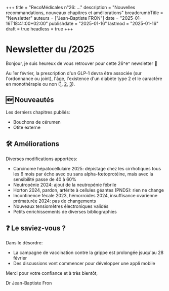 +++
title = "RecoMédicales n°26:  ..."
description = "Nouvelles recommandations, nouveaux chapitres et améliorations"
breadcrumbTitle = "Newsletter"
auteurs = ["Jean-Baptiste FRON"]
date = "2025-01-16T18:41:00+02:00"
publishdate = "2025-01-16"
lastmod = "2025-01-16"
draft = true
headless = true
+++

# Newsletter du /2025

Bonjour, je suis heureux de vous retrouver pour cette 26^e^ newsletter 📰

Au 1er février, la prescription d'un GLP-1 devra être associée (sur l'ordonnance ou joint), l'âge, l'existence d'un diabète type 2 et le caractère en monothérapie ou non ([1](https://www.legifrance.gouv.fr/jorf/id/JORFTEXT000050976378), [2](https://www.legifrance.gouv.fr/jorf/id/JORFTEXT000050976404), [3](https://www.legifrance.gouv.fr/jorf/id/JORFTEXT000050976456)).

## 🆕 Nouveautés

Les derniers chapitres publiés:

- Bouchons de cérumen
- Otite externe

## 🛠️ Améliorations

Diverses modifications apportées:

- Carcinome hépatocellulaire 2025: dépistage chez les cirrhotiques tous les 6 mois par écho avec ou sans alpha-fœtoprotéine, mais avec la sensibilité passe de 40 à 60%
- Neutropénie 2024: ajout de la neutropénie fébrile
- Horton 2024, pardon, artérite à cellules géantes (PNDS): rien ne change
- Incontinence fécale 2023, hémorroïdes 2024, insuffisance ovarienne prématurée 2024: pas de changements
- Nouveaux tensiomètres électroniques validés
- Petits enrichissements de diverses bibliographies

## ❓ Le saviez-vous ?

Dans le désordre:

- La campagne de vaccination contre la grippe est prolongée jsuqu'au 28 février
- Des discussions vont commencer pour développer une appli mobile

Merci pour votre confiance et à très bientôt,

Dr Jean-Baptiste Fron
